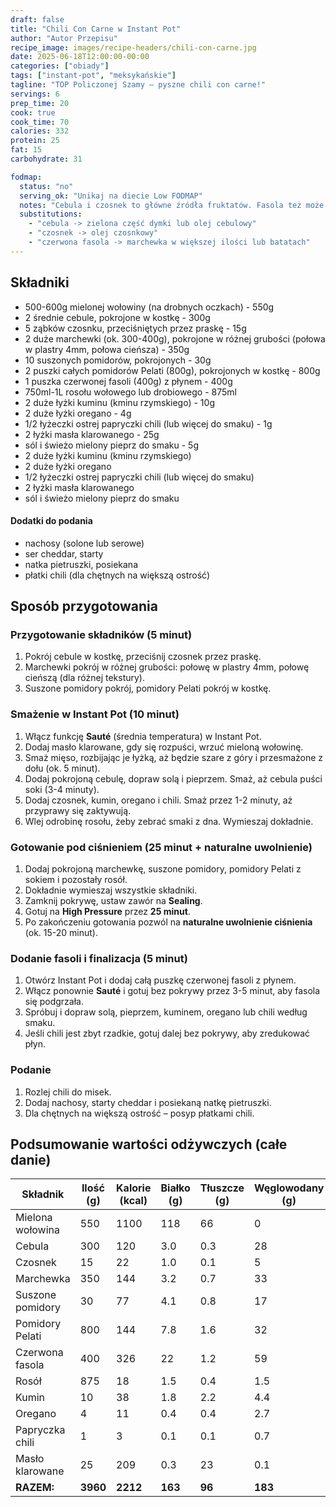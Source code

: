 ```yaml
---
draft: false
title: "Chili Con Carne w Instant Pot"
author: "Autor Przepisu"
recipe_image: images/recipe-headers/chili-con-carne.jpg
date: 2025-06-18T12:00:00-00:00
categories: ["obiady"]
tags: ["instant-pot", "meksykańskie"]
tagline: "TOP Policzonej Szamy – pyszne chili con carne!"
servings: 6
prep_time: 20
cook: true
cook_time: 70
calories: 332
protein: 25
fat: 15
carbohydrate: 31

fodmap:
  status: "no"
  serving_ok: "Unikaj na diecie Low FODMAP"
  notes: "Cebula i czosnek to główne źródła fruktatów. Fasola też może być problematyczna."
  substitutions:
    - "cebula -> zielona część dymki lub olej cebulowy"
    - "czosnek -> olej czosnkowy"
    - "czerwona fasola -> marchewka w większej ilości lub batatach"
---
```


## Składniki
- 500-600g mielonej wołowiny (na drobnych oczkach) - 550g
- 2 średnie cebule, pokrojone w kostkę - 300g
- 5 ząbków czosnku, przeciśniętych przez praskę - 15g
- 2 duże marchewki (ok. 300-400g), pokrojone w różnej grubości (połowa w plastry 4mm, połowa cieńsza) - 350g
- 10 suszonych pomidorów, pokrojonych - 30g
- 2 puszki całych pomidorów Pelati (800g), pokrojonych w kostkę - 800g
- 1 puszka czerwonej fasoli (400g) z płynem - 400g
- 750ml-1L rosołu wołowego lub drobiowego - 875ml
- 2 duże łyżki kuminu (kminu rzymskiego) - 10g
- 2 duże łyżki oregano - 4g
- 1/2 łyżeczki ostrej papryczki chili (lub więcej do smaku) - 1g
- 2 łyżki masła klarowanego - 25g
- sól i świeżo mielony pieprz do smaku - 5g
- 2 duże łyżki kuminu (kminu rzymskiego)
- 2 duże łyżki oregano
- 1/2 łyżeczki ostrej papryczki chili (lub więcej do smaku)
- 2 łyżki masła klarowanego
- sól i świeżo mielony pieprz do smaku

#### Dodatki do podania
- nachosy (solone lub serowe)
- ser cheddar, starty
- natka pietruszki, posiekana
- płatki chili (dla chętnych na większą ostrość)

## Sposób przygotowania

### Przygotowanie składników (5 minut)
1. Pokrój cebule w kostkę, przeciśnij czosnek przez praskę.
2. Marchewki pokrój w różnej grubości: połowę w plastry 4mm, połowę cieńszą (dla różnej tekstury).
3. Suszone pomidory pokrój, pomidory Pelati pokrój w kostkę.

### Smażenie w Instant Pot (10 minut)
1. Włącz funkcję **Sauté** (średnia temperatura) w Instant Pot.
2. Dodaj masło klarowane, gdy się rozpuści, wrzuć mieloną wołowinę.
3. Smaż mięso, rozbijając je łyżką, aż będzie szare z góry i przesmażone z dołu (ok. 5 minut).
4. Dodaj pokrojoną cebulę, dopraw solą i pieprzem. Smaż, aż cebula puści soki (3-4 minuty).
5. Dodaj czosnek, kumin, oregano i chili. Smaż przez 1-2 minuty, aż przyprawy się zaktywują.
6. Wlej odrobinę rosołu, żeby zebrać smaki z dna. Wymieszaj dokładnie.

### Gotowanie pod ciśnieniem (25 minut + naturalne uwolnienie)
1. Dodaj pokrojoną marchewkę, suszone pomidory, pomidory Pelati z sokiem i pozostały rosół.
2. Dokładnie wymieszaj wszystkie składniki.
3. Zamknij pokrywę, ustaw zawór na **Sealing**.
4. Gotuj na **High Pressure** przez **25 minut**.
5. Po zakończeniu gotowania pozwól na **naturalne uwolnienie ciśnienia** (ok. 15-20 minut).

### Dodanie fasoli i finalizacja (5 minut)
1. Otwórz Instant Pot i dodaj całą puszkę czerwonej fasoli z płynem.
2. Włącz ponownie **Sauté** i gotuj bez pokrywy przez 3-5 minut, aby fasola się podgrzała.
3. Spróbuj i dopraw solą, pieprzem, kuminem, oregano lub chili według smaku.
4. Jeśli chili jest zbyt rzadkie, gotuj dalej bez pokrywy, aby zredukować płyn.

### Podanie
1. Rozlej chili do misek.
2. Dodaj nachosy, starty cheddar i posiekaną natkę pietruszki.
3. Dla chętnych na większą ostrość – posyp płatkami chili.

## Podsumowanie wartości odżywczych (całe danie)

| Składnik         | Ilość (g) | Kalorie (kcal) | Białko (g) | Tłuszcze (g) | Węglowodany (g) |
|------------------|-----------|---------------|------------|--------------|-----------------|
| Mielona wołowina | 550       | 1100          | 118        | 66           | 0               |
| Cebula           | 300       | 120           | 3.0        | 0.3          | 28              |
| Czosnek          | 15        | 22            | 1.0        | 0.1          | 5               |
| Marchewka        | 350       | 144           | 3.2        | 0.7          | 33              |
| Suszone pomidory | 30        | 77            | 4.1        | 0.8          | 17              |
| Pomidory Pelati  | 800       | 144           | 7.8        | 1.6          | 32              |
| Czerwona fasola  | 400       | 326           | 22         | 1.2          | 59              |
| Rosół            | 875       | 18            | 1.5        | 0.4          | 1.5             |
| Kumin            | 10        | 38            | 1.8        | 2.2          | 4.4             |
| Oregano          | 4         | 11            | 0.4        | 0.4          | 2.7             |
| Papryczka chili  | 1         | 3             | 0.1        | 0.1          | 0.7             |
| Masło klarowane  | 25        | 209           | 0.3        | 23           | 0.1             |
| **RAZEM:**       | **3960**  | **2212**      | **163**    | **96**       | **183**         |